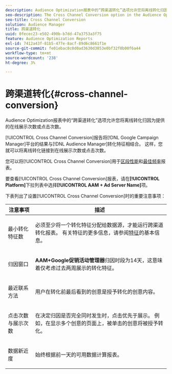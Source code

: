```yaml
---
description: Audience Optimization报表中的“跨渠道转化”选项允许您将离线转化归因为提供的在线展示次数或点击次数。
seo-description: The Cross Channel Conversion option in the Audience Optimization reports allows you to attribute offline conversions to served online impressions or clicks.
seo-title: Cross Channel Conversion
solution: Audience Manager
title: 跨渠道转化
uuid: 0fecec23-e502-490b-b7dd-47a3753a3f75
feature: Audience Optimization Reports
exl-id: 7412a43f-81b5-477e-8acf-89d6c8661f1e
source-git-commit: fe01ebac8c0d0ad3630d3853e0bf32f0b00f6a44
workflow-type: tm+mt
source-wordcount: '238'
ht-degree: 3%

---
```


# 跨渠道转化{#cross-channel-conversion}

Audience Optimization报表中的“跨渠道转化”选项允许您将离线转化归因为提供的在线展示次数或点击次数。

[!UICONTROL Cross Channel Conversion]报告将[!DNL Google Campaign Manager]平台的结果与[!DNL Audience Manager]转化特征相结合。 这样，您就可以将离线转化链接到在线展示次数或点击次数。

您可以将[!UICONTROL Cross Channel Conversion]用于[区段性能](../../../reporting/audience-optimization-reports/aor-advertisers/segment-performance.md)和[最佳频率](../../../reporting/audience-optimization-reports/aor-advertisers/optimal-frequency.md)报表。

要查看[!UICONTROL Cross Channel Conversion]报表，请在&#x200B;**[!UICONTROL Platform]**&#x200B;下拉列表中选择&#x200B;**[!UICONTROL AAM + Ad Server Name]**&#x200B;项。

下表列出了设置[!UICONTROL Cross Channel Conversion]时的重要注意事项：

<table id="table_62590B4AB7624B619EC9AA8FF89722C9"> 
 <thead> 
  <tr> 
   <th class="entry"> 注意事项 </th> 
   <th class="entry"> 描述 </th> 
  </tr> 
 </thead>
 <tbody> 
  <tr> 
   <td colname="col01"> <p>最小转化特征数 </p> </td> 
   <td colname="col1"> <p>必须至少将一个转化特征分配给数据源，才能运行<span class="wintitle">跨渠道转化</span>报表。 有关特征的更多信息，请参阅<a href="../../../features/traits/create-onboarded-rule-based-traits.md">特征</a>的基本信息。 </p> </td> 
  </tr>
  <tr> 
   <td> <p>归因窗口 </p> </td> 
   <td> <p> <b><span class="uicontrol"> AAM+Google促销活动管理器</span></b>归因时段为14天，这意味着仅考虑过去两周展示的转化特征。 </p> </td> 
  </tr> 
  <tr> 
   <td> <p>最近联系方法 </p> </td> 
   <td> <p>用户在转化前最后看到的创意是授予转化的创意内容。 </p> </td> 
  </tr> 
  <tr> 
   <td> <p>点击次数与展示次数 </p> </td> 
   <td> <p>在决定归因是否完全同时发生时，点击优先于展示。 例如，在显示多个创意的页面上，被单击的创意将被授予转化。 </p> </td> 
  </tr> 
  <tr> 
   <td> <p>数据新近度 </p> </td> 
   <td> <p>始终根据前一天的可用数据计算报表。 </p> </td> 
  </tr> 
 </tbody> 
</table>
